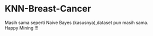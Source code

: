 # KNN-Breast-Cancer
Masih sama seperti Naive Bayes (kasusnya),dataset pun masih sama. Happy Mining !!!
